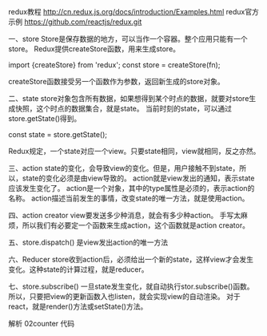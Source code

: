redux教程
http://cn.redux.js.org/docs/introduction/Examples.html
redux官方示例
https://github.com/reactjs/redux.git

一、store
Store是保存数据的地方，可以当作一个容器。整个应用只能有一个store。
Redux提供createStore函数，用来生成store。

import {createStore} from 'redux';
const store = createStore(fn);

createStore函数接受另一个函数作为参数，返回新生成的store对象。


二、state
store对象包含所有数据，如果想得到某个时点的数据，就要对store生成快照，这个时点的数据集合，就是state。
当前时刻的state，可以通过store.getState()得到。

const state = store.getState();

Redux规定，一个state对应一个view。只要state相同，view就相同，反之亦然。


三、action
state的变化，会导致view的变化。但是，用户接触不到state，所以，state的变化必须是由view导致的。
action就是view发出的通知，表示state应该发生变化了。
action是一个对象，其中的type属性是必须的，表示action的名称。
action描述当前发生的事情，改变state的唯一方法，就是使用action。


四、action creator
view要发送多少种消息，就会有多少种action。
手写太麻烦，所以我们有必要定一个函数来生成action，这个函数就是action creator。


五、store.dispatch()
是view发出action的唯一方法


六、Reducer
store收到action后，必须给出一个新的state，这样view才会发生变化。这种state的计算过程，就是reducer。


七、store.subscribe()
一旦state发生变化，就自动执行stor.subscribe()函数。
所以，只要把view的更新函数入也listen，就会实现view的自动渲染。
对于react，就是render()方法或setState()方法。



解析 02counter 代码
